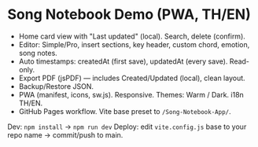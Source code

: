 # Song Notebook Demo (PWA, TH/EN)
- Home card view with "Last updated" (local). Search, delete (confirm).
- Editor: Simple/Pro, insert sections, key header, custom chord, emotion, song notes.
- Auto timestamps: createdAt (first save), updatedAt (every save). Read-only.
- Export PDF (jsPDF) — includes Created/Updated (local), clean layout.
- Backup/Restore JSON.
- PWA (manifest, icons, sw.js). Responsive. Themes: Warm / Dark. i18n TH/EN.
- GitHub Pages workflow. Vite base preset to `/Song-Notebook-App/`.

Dev: `npm install` → `npm run dev`
Deploy: edit `vite.config.js` base to your repo name → commit/push to main.
